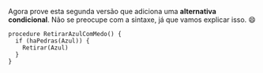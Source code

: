 Agora prove esta segunda versão que adiciona uma **alternativa condicional**. Não se preocupe com a sintaxe, já que vamos explicar isso. :smile:

``` lenguaje
procedure RetirarAzulComMedo() {
  if (haPedras(Azul)) {
    Retirar(Azul)
  }
}
```
